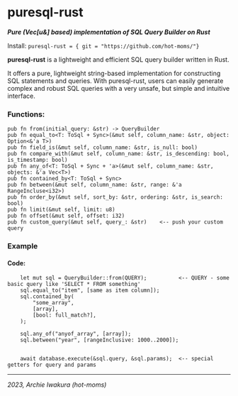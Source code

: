 # puresql-rust #
***Pure (Vec[u&] based) implementation of SQL Query Builder on Rust***

Install:
```puresql-rust = { git = "https://github.com/hot-moms/"}```


**puresql-rust** is a lightweight and efficient SQL query builder written in Rust.

It offers a pure, lightweight string-based implementation for constructing SQL statements and queries.
With puresql-rust, users can easily generate complex and robust SQL queries with a very unsafe, but simple and intuitive interface.


### Functions:

```
pub fn from(initial_query: &str) -> QueryBuilder
pub fn equal_to<T: ToSql + Sync>(&mut self, column_name: &str, object: Option<&'a T>)
pub fn field_is(&mut self, column_name: &str, is_null: bool)
pub fn compare_with(&mut self, column_name: &str, is_descending: bool, is_timestamp: bool)
pub fn any_of<T: ToSql + Sync + 'a>(&mut self, column_name: &str, objects: &'a Vec<T>)
pub fn contained_by<T: ToSql + Sync>
pub fn between(&mut self, column_name: &str, range: &'a RangeIncluse<i32>)
pub fn order_by(&mut self, sort_by: &str, ordering: &str, is_search: bool)
pub fn limit(&mut self, limit: u8)
pub fn offset(&mut self, offset: i32)
pub fn custom_query(&mut self, query_: &str)    <-- push your custom query
```


### Example ###

#### Code:
```
    let mut sql = QueryBuilder::from(QUERY);          <-- QUERY - some basic query like 'SELECT * FROM something'
    sql.equal_to("item", [same as item column]);
    sql.contained_by(
        "some_array",
        [array],
        [bool: full_match?],
    );

    sql.any_of("anyof_array", [array]);
    sql.between("year", [rangeInclusive: 1000..2000]);


    await database.execute(&sql.query, &sql.params);  <-- special getters for query and params
```

---

_2023, Archie Iwakura (hot-moms)_
